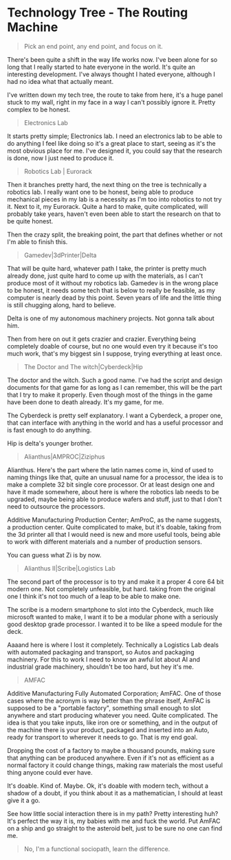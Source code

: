 # Technology Tree - The Routing Machine

> Pick an end point, any end point, and focus on it.

There's been quite a shift in the way life works now. I've been alone for so long that I really started to hate everyone in the world. It's quite an interesting development. I've always thought I hated everyone, although I had no idea what that actually meant.

I've written down my tech tree, the route to take from here, it's a huge panel stuck to my wall, right in my face in a way I can't possibly ignore it. Pretty complex to be honest.

> Electronics Lab

It starts pretty simple; Electronics lab. I need an electronics lab to be able to do anything I feel like doing so it's a great place to start, seeing as it's the most obvious place for me. I've designed it, you could say that the research is done, now I just need to produce it.

> Robotics Lab | Eurorack

Then it branches pretty hard, the next thing on the tree is technically a robotics lab. I really want one to be honest, being able to produce mechanical pieces in my lab is a necessity as I'm too into robotics to not try it. Next to it, my Eurorack. Quite a hard to make, quite complicated, will probably take years, haven't even been able to start the research on that to be quite honest.

Then the crazy split, the breaking point, the part that defines whether or not I'm able to finish this.

> Gamedev|3dPrinter|Delta

That will be quite hard, whatever path I take, the printer is pretty much already done, just quite hard to come up with the materials, as I can't produce most of it without my robotics lab. Gamedev is in the wrong place to be honest, it needs some tech that is below to really be feasible, as my computer is nearly dead by this point. Seven years of life and the little thing is still chugging along, hard to believe.

Delta is one of my autonomous machinery projects. Not gonna talk about him.

Then from here on out it gets crazier and crazier. Everything being completely doable of course, but no one would even try it because it's too much work, that's my biggest sin I suppose, trying everything at least once.

> The Doctor and The witch|Cyberdeck|Hip

The doctor and the witch. Such a good name. I've had the script and design documents for that game for as long as I can remember, this will be the part that I try to make it properly. Even though most of the things in the game have been done to death already. It's my game, for me.

The Cyberdeck is pretty self explanatory. I want a Cyberdeck, a proper one, that can interface with anything in the world and has a useful processor and is fast enough to do anything.

Hip is delta's younger brother.

> Alianthus|AMPROC|Ziziphus

Alianthus. Here's the part where the latin names come in, kind of used to naming things like that, quite an unusual name for a processor, the idea is to make a complete 32 bit single core processor. Or at least design one and have it made somewhere, about here is where the robotics lab needs to be upgraded, maybe being able to produce wafers and stuff, just to that I don't need to outsource the processors.

Additive Manufacturing Production Center; AmProC, as the name suggests, a production center. Quite complicated to make, but it's doable, taking from the 3d printer all that I would need is new and more useful tools, being able to work with different materials and a number of production sensors.

You can guess what Zi is by now.

> Alianthus II|Scribe|Logistics Lab

The second part of the processor is to try and make it a proper 4 core 64 bit modern one. Not completely unfeasible, but hard. taking from the original one I think it's not too much of a leap to be able to make one.

The scribe is a modern smartphone to slot into the Cyberdeck, much like microsoft wanted to make, I want it to be a modular phone with a seriously good desktop grade processor. I wanted it to be like a speed module for the deck.

Aaaand here is where I lost it completely. Technically a Logistics Lab deals with automated packaging and transport, so Autos and packaging machinery. For this to work I need to know an awful lot about AI and industrial grade machinery, shouldn't be too hard, but hey it's me.

> AMFAC

Additive Manufacturing Fully Automated Corporation; AmFAC. One of those cases where the acronym is way better than the phrase itself, AmFAC is supposed to be a "portable factory", something small enough to slot anywhere and start producing whatever you need. Quite complicated. The idea is that you take inputs, like iron ore or something, and in the output of the machine there is your product, packaged and inserted into an Auto, ready for transport to wherever it needs to go. That is my end goal.

Dropping the cost of a factory to maybe a thousand pounds, making sure that anything can be produced anywhere. Even if it's not as efficient as a normal factory it could change things, making raw materials the most useful thing anyone could ever have.

It's doable. Kind of. Maybe. Ok, it's doable with modern tech, without a shadow of a doubt, if you think about it as a mathematician, I should at least give it a go.

See how little social interaction there is in my path? Pretty interesting huh? It's perfect the way it is, my babies with me and fuck the world. Put AmFAC on a ship and go straight to the asteroid belt, just to be sure no one can find me.

> No, I'm a functional sociopath, learn the difference.
